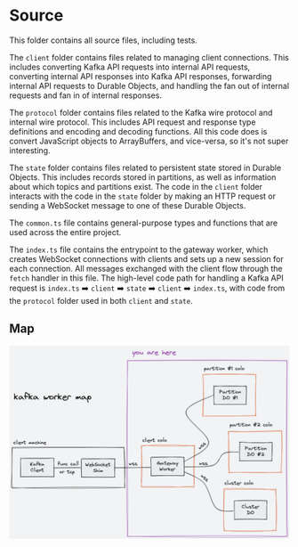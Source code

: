 # Source

This folder contains all source files, including tests.

The `client` folder contains files related to managing client connections. This includes converting Kafka API requests into internal API requests, converting internal API responses into Kafka API responses, forwarding internal API requests to Durable Objects, and handling the fan out of internal requests and fan in of internal responses.

The `protocol` folder contains files related to the Kafka wire protocol and internal wire protocol. This includes API request and response type definitions and encoding and decoding functions. All this code does is convert JavaScript objects to ArrayBuffers, and vice-versa, so it's not super interesting.

The `state` folder contains files related to persistent state stored in Durable Objects. This includes records stored in partitions, as well as information about which topics and partitions exist. The code in the `client` folder interacts with the code in the `state` folder by making an HTTP request or sending a WebSocket message to one of these Durable Objects.

The `common.ts` file contains general-purpose types and functions that are used across the entire project.

The `index.ts` file contains the entrypoint to the gateway worker, which creates WebSocket connections with clients and sets up a new session for each connection. All messages exchanged with the client flow through the `fetch` handler in this file. The high-level code path for handling a Kafka API request is `index.ts` :arrow_right: `client` :arrow_right: `state` :arrow_right: `client` :arrow_right: `index.ts`, with code from the `protocol` folder used in both `client` and `state`.

## Map

![kafka worker map](map.png)

